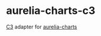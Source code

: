 # aurelia-charts-c3

[C3](http://c3js.org/)
adapter for
[aurelia-charts](https://github.com/SpoonX/aurelia-charts)

